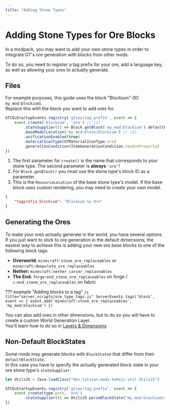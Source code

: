 ```yaml
---
title: "Adding Stone Types"
---
```



# Adding Stone Types for Ore Blocks

In a modpack, you may want to add your own stone types in order to integrate GT's ore generation with blocks from other mods.

To do so, you need to register a tag prefix for your ore, add a language key, as well as allowing your ores to actually generate.


## Files

For example purposes, this guide uses the block "Blockium" (ID: `my_mod:blockium`).  
Replace this with the block you want to add ores for.

```js title="startup_scripts/ore_types.js"
GTCEuStartupEvents.registry('gtceu:tag_prefix', event => {
    event.create('blockium', 'ore') // (1)
        .stateSupplier(() => Block.getBlock('my_mod:blockium').defaultBlockState()) // (2)
        .baseModelLocation('my_mod:block/blockium') // (3)
        .unificationEnabled(true)
        .materialIconType(GTMaterialIconType.ore)
        .generationCondition(ItemGenerationCondition.hasOreProperty)
})
```

1. The first parameter for `create()` is the name that corresponds to your stone type. The second parameter is **always** `'ore'`!
2. For `Block.getBlock()` you must use the stone type's block ID as a parameter.
3. This is the `ResourceLocation` of the base stone type's model. If the base block uses custom rendering, you may need to create your own model.


```json title="assets/gtceu/lang/en_us.json"
{
    "tagprefix.blockium": "Blockium %s Ore"
}
```


## Generating the Ores

To make your ores actually generate in the world, you have several options.
If you just want to stick to ore generation in the default dimensions, the easiest way to achieve this is adding your new ore base blocks to one of the following block tags:


- **Overworld:** `minecraft:stone_ore_replaceables` or `minecraft:deepslate_ore_replaceables`
- **Nether:** `minecraft:nether_carver_replaceables`
- **The End:** `forge:end_stone_ore_replaceables` on forge / `c:end_stone_ore_replaceables` on fabric

??? example "Adding blocks to a tag"
    ```js title="server_scripts/ore_type_tags.js"
    ServerEvents.tags('block', event => {
        event.add('minecraft:stone_ore_replaceables', 'my_mod:blockium')
    })
    ```

You can also add ores in other dimensions, but to do so you will have to create a custom World Generation Layer.    
You'll learn how to do so in [Layers & Dimensions](./04-Layers-and-Dimensions.md)


## Non-Default BlockStates

Some mods may generate blocks with `BlockState`s that differ from their `defaultBlockState`.  
In this case you have to specify the actually generated block state in your ore stone type's `stateSupplier`:

```js
let UtilsJS = Java.loadClass("dev.latvian.mods.kubejs.util.UtilsJS")

GTCEuStartupEvents.registry('gtceu:tag_prefix', event => {
    event.create(type.path, 'ore')
        .stateSupplier(() => UtilsJS.parseBlockState("my_mod:blockium[some_blockstate_property=true]"))
})
```
